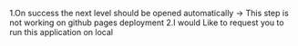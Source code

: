 1.On success the next level should be opened automatically -> This step is not working on github pages deployment
2.I would Like to request you to run this application on local 

